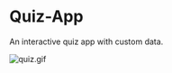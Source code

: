 # Quiz-App

An interactive quiz app with custom data. 


![quiz.gif](https://cdn.hashnode.com/res/hashnode/image/upload/v1600787071505/trGT3oNTE.gif)
